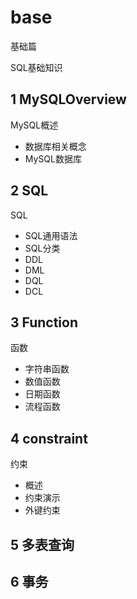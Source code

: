 # base
基础篇

SQL基础知识
## 1 MySQLOverview
MySQL概述

- 数据库相关概念
- MySQL数据库
## 2 SQL
SQL

- SQL通用语法
- SQL分类
- DDL
- DML
- DQL
- DCL
## 3 Function
函数

- 字符串函数
- 数值函数
- 日期函数
- 流程函数
## 4 constraint
约束

- 概述
- 约束演示
- 外键约束
## 5 多表查询

## 6 事务